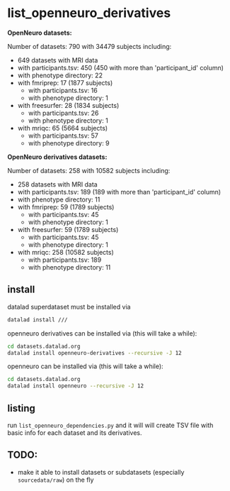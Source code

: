 # list_openneuro_derivatives

**OpenNeuro datasets:**

Number of datasets: 790 with 34479 subjects including:
- 649 datasets with MRI data
 - with participants.tsv: 450 (450 with more than 'participant_id' column)
 - with phenotype directory: 22
 - with fmriprep: 17 (1877 subjects)
   - with participants.tsv: 16
   - with phenotype directory: 1
 - with freesurfer: 28 (1834 subjects)
   - with participants.tsv: 26
   - with phenotype directory: 1
 - with mriqc: 65 (5664 subjects)
   - with participants.tsv: 57
   - with phenotype directory: 9


**OpenNeuro derivatives datasets:**

Number of datasets: 258 with 10582 subjects including:
- 258 datasets with MRI data
 - with participants.tsv: 189 (189 with more than 'participant_id' column)
 - with phenotype directory: 11
 - with fmriprep: 59 (1789 subjects)
   - with participants.tsv: 45
   - with phenotype directory: 1
 - with freesurfer: 59 (1789 subjects)
   - with participants.tsv: 45
   - with phenotype directory: 1
 - with mriqc: 258 (10582 subjects)
   - with participants.tsv: 189
   - with phenotype directory: 11

## install

datalad superdataset must be installed via

```bash
datalad install ///
```

openneuro derivatives can be installed via (this will take a while):

```bash
cd datasets.datalad.org
datalad install openneuro-derivatives --recursive -J 12
```

openneuro can be installed via (this will take a while):

```bash
cd datasets.datalad.org
datalad install openneuro --recursive -J 12
```

## listing

run `list_openneuro_dependencies.py` and it will
will create TSV file with basic info for each dataset and its derivatives.


## TODO:

- make it able to install datasets or subdatasets (especially `sourcedata/raw`) on the fly
